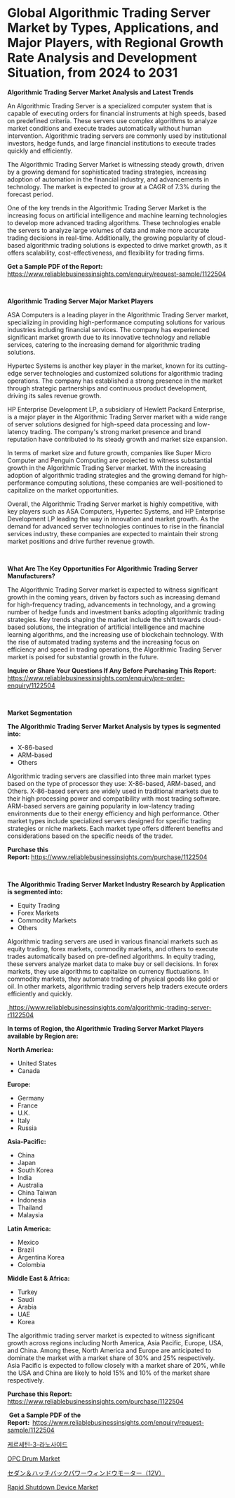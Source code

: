 <p><h1>Global Algorithmic Trading Server Market by Types, Applications, and Major Players, with Regional Growth Rate Analysis and Development Situation, from 2024 to 2031</h1></p><p><strong>Algorithmic Trading Server Market Analysis and Latest Trends</strong></p>
<p><p>An Algorithmic Trading Server is a specialized computer system that is capable of executing orders for financial instruments at high speeds, based on predefined criteria. These servers use complex algorithms to analyze market conditions and execute trades automatically without human intervention. Algorithmic trading servers are commonly used by institutional investors, hedge funds, and large financial institutions to execute trades quickly and efficiently.</p><p>The Algorithmic Trading Server Market is witnessing steady growth, driven by a growing demand for sophisticated trading strategies, increasing adoption of automation in the financial industry, and advancements in technology. The market is expected to grow at a CAGR of 7.3% during the forecast period.</p><p>One of the key trends in the Algorithmic Trading Server Market is the increasing focus on artificial intelligence and machine learning technologies to develop more advanced trading algorithms. These technologies enable the servers to analyze large volumes of data and make more accurate trading decisions in real-time. Additionally, the growing popularity of cloud-based algorithmic trading solutions is expected to drive market growth, as it offers scalability, cost-effectiveness, and flexibility for trading firms.</p></p>
<p><strong>Get a Sample PDF of the Report:&nbsp;</strong> <a href="https://www.reliablebusinessinsights.com/enquiry/request-sample/1122504">https://www.reliablebusinessinsights.com/enquiry/request-sample/1122504</a></p>
<p>&nbsp;</p>
<p><strong>Algorithmic Trading Server Major Market Players</strong></p>
<p><p>ASA Computers is a leading player in the Algorithmic Trading Server market, specializing in providing high-performance computing solutions for various industries including financial services. The company has experienced significant market growth due to its innovative technology and reliable services, catering to the increasing demand for algorithmic trading solutions.</p><p>Hypertec Systems is another key player in the market, known for its cutting-edge server technologies and customized solutions for algorithmic trading operations. The company has established a strong presence in the market through strategic partnerships and continuous product development, driving its sales revenue growth.</p><p>HP Enterprise Development LP, a subsidiary of Hewlett Packard Enterprise, is a major player in the Algorithmic Trading Server market with a wide range of server solutions designed for high-speed data processing and low-latency trading. The company's strong market presence and brand reputation have contributed to its steady growth and market size expansion.</p><p>In terms of market size and future growth, companies like Super Micro Computer and Penguin Computing are projected to witness substantial growth in the Algorithmic Trading Server market. With the increasing adoption of algorithmic trading strategies and the growing demand for high-performance computing solutions, these companies are well-positioned to capitalize on the market opportunities.</p><p>Overall, the Algorithmic Trading Server market is highly competitive, with key players such as ASA Computers, Hypertec Systems, and HP Enterprise Development LP leading the way in innovation and market growth. As the demand for advanced server technologies continues to rise in the financial services industry, these companies are expected to maintain their strong market positions and drive further revenue growth.</p></p>
<p>&nbsp;</p>
<p><strong>What Are The Key Opportunities For Algorithmic Trading Server Manufacturers?</strong></p>
<p><p>The Algorithmic Trading Server market is expected to witness significant growth in the coming years, driven by factors such as increasing demand for high-frequency trading, advancements in technology, and a growing number of hedge funds and investment banks adopting algorithmic trading strategies. Key trends shaping the market include the shift towards cloud-based solutions, the integration of artificial intelligence and machine learning algorithms, and the increasing use of blockchain technology. With the rise of automated trading systems and the increasing focus on efficiency and speed in trading operations, the Algorithmic Trading Server market is poised for substantial growth in the future.</p></p>
<p><strong>Inquire or Share Your Questions If Any Before Purchasing This Report:</strong> <a href="https://www.reliablebusinessinsights.com/enquiry/pre-order-enquiry/1122504">https://www.reliablebusinessinsights.com/enquiry/pre-order-enquiry/1122504</a></p>
<p>&nbsp;</p>
<p><strong>Market Segmentation</strong></p>
<p><strong>The Algorithmic Trading Server Market Analysis by types is segmented into:</strong></p>
<p><ul><li>X-86-based</li><li>ARM-based</li><li>Others</li></ul></p>
<p><p>Algorithmic trading servers are classified into three main market types based on the type of processor they use: X-86-based, ARM-based, and Others. X-86-based servers are widely used in traditional markets due to their high processing power and compatibility with most trading software. ARM-based servers are gaining popularity in low-latency trading environments due to their energy efficiency and high performance. Other market types include specialized servers designed for specific trading strategies or niche markets. Each market type offers different benefits and considerations based on the specific needs of the trader.</p></p>
<p><strong>Purchase this Report:&nbsp;</strong><a href="https://www.reliablebusinessinsights.com/purchase/1122504">https://www.reliablebusinessinsights.com/purchase/1122504</a></p>
<p>&nbsp;</p>
<p><strong>The Algorithmic Trading Server Market Industry Research by Application is segmented into:</strong></p>
<p><ul><li>Equity Trading</li><li>Forex Markets</li><li>Commodity Markets</li><li>Others</li></ul></p>
<p><p>Algorithmic trading servers are used in various financial markets such as equity trading, forex markets, commodity markets, and others to execute trades automatically based on pre-defined algorithms. In equity trading, these servers analyze market data to make buy or sell decisions. In forex markets, they use algorithms to capitalize on currency fluctuations. In commodity markets, they automate trading of physical goods like gold or oil. In other markets, algorithmic trading servers help traders execute orders efficiently and quickly.</p></p>
<p><a href="https://www.reliablebusinessinsights.com/algorithmic-trading-server-r1122504">&nbsp;https://www.reliablebusinessinsights.com/algorithmic-trading-server-r1122504</a></p>
<p><strong>In terms of Region, the Algorithmic Trading Server Market Players available by Region are:</strong></p>
<p>
    <p> <strong> North America: </strong>
        <ul>
            <li>United States</li>
            <li>Canada</li>
        </ul>
        </p> 
    <p> <strong> Europe: </strong>
        <ul>
            <li>Germany</li>
            <li>France</li>
            <li>U.K.</li>
            <li>Italy</li>
            <li>Russia</li>
        </ul>
        </p> 
    <p> <strong> Asia-Pacific: </strong>
        <ul>
            <li>China</li>
            <li>Japan</li>
            <li>South Korea</li>
            <li>India</li>
            <li>Australia</li>
            <li>China Taiwan</li>
            <li>Indonesia</li>
            <li>Thailand</li>
            <li>Malaysia</li>
        </ul>
        </p> 
    <p> <strong> Latin America: </strong>
        <ul>
            <li>Mexico</li>
            <li>Brazil</li>
            <li>Argentina Korea</li>
            <li>Colombia</li>
        </ul>
        </p> 
    <p> <strong> Middle East & Africa: </strong>
        <ul>
            <li>Turkey</li>
            <li>Saudi</li>
            <li>Arabia</li>
            <li>UAE</li>
            <li>Korea</li>
        </ul>
    </p>
    </p>
<p><p>The algorithmic trading server market is expected to witness significant growth across regions including North America, Asia Pacific, Europe, USA, and China. Among these, North America and Europe are anticipated to dominate the market with a market share of 30% and 25% respectively. Asia Pacific is expected to follow closely with a market share of 20%, while the USA and China are likely to hold 15% and 10% of the market share respectively.</p></p>
<p><strong>Purchase this Report: </strong><a href="https://www.reliablebusinessinsights.com/purchase/1122504">https://www.reliablebusinessinsights.com/purchase/1122504</a></p>
<p>&nbsp;<strong>Get a Sample PDF of the Report:&nbsp;&nbsp;</strong><a href="https://www.reliablebusinessinsights.com/enquiry/request-sample/1122504">https://www.reliablebusinessinsights.com/enquiry/request-sample/1122504</a></p>
<p><strong></strong></p>
<p><p><a href="https://github.com/shade463/Market-Research-Report-List-1/blob/main/1352043158819.md">케르세틴-3-라노사이드</a></p><p><a href="https://github.com/almainyongb/Market-Research-Report-List-1/blob/main/opc-drum-market.md">OPC Drum Market</a></p><p><a href="https://github.com/KenyonJohns/Market-Research-Report-List-1/blob/main/4706500149145.md">セダン＆ハッチバックパワーウィンドウモーター（12V）</a></p><p><a href="https://github.com/kimjmgeh81/Market-Research-Report-List-1/blob/main/rapid-shutdown-device-market.md">Rapid Shutdown Device Market</a></p></p>